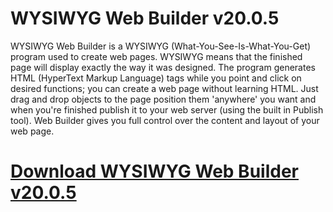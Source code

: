 # WYSIWYG Web Builder v20.0.5

WYSIWYG Web Builder is a WYSIWYG (What-You-See-Is-What-You-Get) program used to create web pages. WYSIWYG means that the finished page will display exactly the way it was designed. The program generates HTML (HyperText Markup Language) tags while you point and click on desired functions; you can create a web page without learning HTML. Just drag and drop objects to the page position them 'anywhere' you want and when you're finished publish it to your web server (using the built in Publish tool). Web Builder gives you full control over the content and layout of your web page.

# [Download WYSIWYG Web Builder v20.0.5](https://developer.team/web-development/35335-wysiwyg-web-builder-v2005.html)
